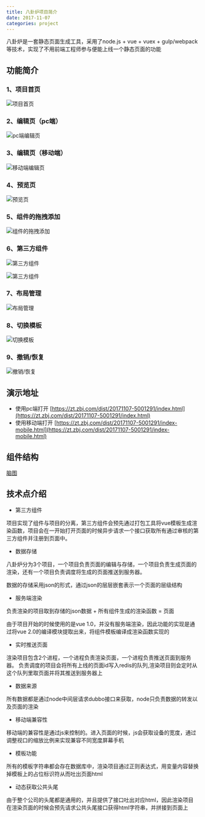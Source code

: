 ```yaml
---
title: 八卦炉项目简介
date: 2017-11-07
categories: project
---
```


八卦炉是一套静态页面生成工具，采用了node.js + vue + vuex + gulp/webpack等技术，实现了不用前端工程师参与便能上线一个静态页面的功能

## 功能简介

### 1、项目首页

![项目首页](https://raw.githubusercontent.com/lyhper/blog-markdown/master/img/bgl-home.jpg)

### 2、编辑页（pc端）

![pc端编辑页](https://raw.githubusercontent.com/lyhper/blog-markdown/master/img/bgl-edit-pc.jpg)

### 3、编辑页（移动端）

![移动端编辑页](https://raw.githubusercontent.com/lyhper/blog-markdown/master/img/bgl-edit-mobile.jpg)

### 4、预览页

![预览页](https://raw.githubusercontent.com/lyhper/blog-markdown/master/img/bgl-preview.jpg)

### 5、组件的拖拽添加

![组件的拖拽添加](https://raw.githubusercontent.com/lyhper/blog-markdown/master/img/bgl-drag.gif)

### 6、第三方组件

![第三方组件](https://raw.githubusercontent.com/lyhper/blog-markdown/master/img/bgl-third-component.jpg)

![第三方组件](https://raw.githubusercontent.com/lyhper/blog-markdown/master/img/bgl-third-component.gif)

### 7、布局管理

![布局管理](https://raw.githubusercontent.com/lyhper/blog-markdown/master/img/bgl-layout.gif)

### 8、切换模板

![切换模板](https://raw.githubusercontent.com/lyhper/blog-markdown/master/img/bgl-switch-template.gif)

### 9、撤销/恢复

![撤销/恢复](https://raw.githubusercontent.com/lyhper/blog-markdown/master/img/bgl-undo-redo.gif)

## 演示地址

- 使用pc端打开
[https://zt.zbj.com/dist/20171107-5001291/index.html](https://zt.zbj.com/dist/20171107-5001291/index.html)
- 使用移动端打开
[https://zt.zbj.com/dist/20171107-5001291/index-mobile.html](https://zt.zbj.com/dist/20171107-5001291/index-mobile.html)

## 组件结构

[脑图](http://naotu.baidu.com/file/8036e94d7d5c850b40a3cc3a20869927?token=4ec5e0d6bd5876bb)

## 技术点介绍

- 第三方组件

项目实现了组件与项目的分离，第三方组件会预先通过打包工具将vue模板生成渲染函数，项目会在一开始打开页面的时候异步请求一个接口获取所有通过审核的第三方组件并注册到页面中。

- 数据存储

八卦炉分为3个项目，一个项目负责页面的编辑与存储，一个项目负责生成页面的渲染，还有一个项目负责调度将生成的页面推送到服务器。

数据的存储采用json的形式，通过json的层层嵌套表示一个页面的层级结构

- 服务端渲染

负责渲染的项目取到存储的json数据 + 所有组件生成的渲染函数 = 页面

由于项目开始的时候使用的是vue 1.0，并没有服务端渲染，因此功能的实现是通过将vue 2.0的编译模块提取出来，将组件模板编译成渲染函数实现的

- 实时推送页面

渲染项目包含2个进程，一个进程负责渲染页面，一个进程负责推送页面到服务器。
负责调度的项目会将所有上线的页面id写入redis的队列,渲染项目则会定时从这个队列里取页面并将其推送到服务器上

- 数据来源

所有数据都是通过node中间层请求dubbo接口来获取，node只负责数据的转发以及页面的渲染

- 移动端兼容性

移动端的兼容性是通过js来控制的。进入页面的时候，js会获取设备的宽度，通过调整视口的缩放比例来实现兼容不同宽度屏幕手机

- 模板功能

所有的模板字符串都会存在数据库中，渲染项目通过正则表达式，用变量内容替换掉模板上的占位标识符从而吐出页面html

- 动态获取公共头尾

由于整个公司的头尾都是通用的，并且提供了接口吐出对应html，因此渲染项目在渲染页面的时候会预先请求公共头尾接口获得html字符串，并拼接到页面上
